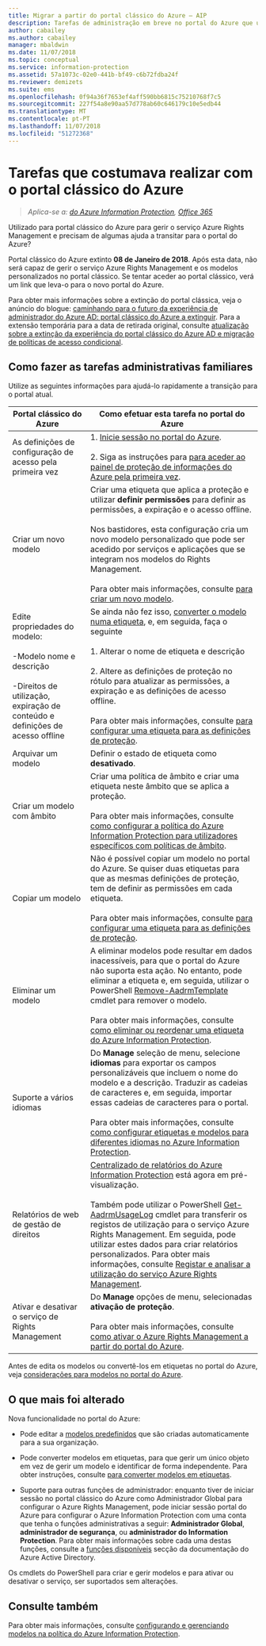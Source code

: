 ```yaml
---
title: Migrar a partir do portal clássico do Azure – AIP
description: Tarefas de administração em breve no portal do Azure que utilizou para fazer no portal clássico do Azure
author: cabailey
ms.author: cabailey
manager: mbaldwin
ms.date: 11/07/2018
ms.topic: conceptual
ms.service: information-protection
ms.assetid: 57a1073c-02e0-441b-bf49-c6b72fdba24f
ms.reviewer: demizets
ms.suite: ems
ms.openlocfilehash: 0f94a36f7653ef4aff590bb6815c75210768f7c5
ms.sourcegitcommit: 227f54a8e90aa57d778ab60c646179c10e5edb44
ms.translationtype: MT
ms.contentlocale: pt-PT
ms.lasthandoff: 11/07/2018
ms.locfileid: "51272368"
---
```

# <a name="tasks-that-you-used-to-do-with-the-azure-classic-portal"></a>Tarefas que costumava realizar com o portal clássico do Azure

>*Aplica-se a: [do Azure Information Protection](https://azure.microsoft.com/pricing/details/information-protection), [Office 365](http://download.microsoft.com/download/E/C/F/ECF42E71-4EC0-48FF-AA00-577AC14D5B5C/Azure_Information_Protection_licensing_datasheet_EN-US.pdf)*

Utilizado para portal clássico do Azure para gerir o serviço Azure Rights Management e precisam de algumas ajuda a transitar para o portal do Azure?

Portal clássico do Azure extinto **08 de Janeiro de 2018**. Após esta data, não será capaz de gerir o serviço Azure Rights Management e os modelos personalizados no portal clássico. Se tentar aceder ao portal clássico, verá um link que leva-o para o novo portal do Azure.

Para obter mais informações sobre a extinção do portal clássica, veja o anúncio do blogue: [caminhando para o futuro da experiência de administrador do Azure AD: portal clássico do Azure a extinguir](https://cloudblogs.microsoft.com/enterprisemobility/2017/09/18/marching-into-the-future-of-the-azure-ad-admin-experience-retiring-the-azure-classic-portal/). Para a extensão temporária para a data de retirada original, consulte [atualização sobre a extinção da experiência do portal clássico do Azure AD e migração de políticas de acesso condicional](https://cloudblogs.microsoft.com/enterprisemobility/2017/11/29/update-on-retirement-of-azure-ad-classic-portal-experience-and-migration-of-conditional-access-policies/).

## <a name="how-to-do-your-familiar-admin-tasks"></a>Como fazer as tarefas administrativas familiares

Utilize as seguintes informações para ajudá-lo rapidamente a transição para o portal atual.

|Portal clássico do Azure|Como efetuar esta tarefa no portal do Azure
|-----------|--------------------|
|As definições de configuração de acesso pela primeira vez|1. [Inicie sessão no portal do Azure](configure-policy.md#signing-in-to-the-azure-portal).<br /><br />2. Siga as instruções para [para aceder ao painel de proteção de informações do Azure pela primeira vez](configure-policy.md#to-access-the-azure-information-protection-blade-for-the-first-time).
|Criar um novo modelo|Criar uma etiqueta que aplica a proteção e utilizar **definir permissões** para definir as permissões, a expiração e o acesso offline. <br /><br />Nos bastidores, esta configuração cria um novo modelo personalizado que pode ser acedido por serviços e aplicações que se integram nos modelos do Rights Management.<br /><br />Para obter mais informações, consulte [para criar um novo modelo](configure-policy-templates.md#to-create-a-new-template).
|Edite propriedades do modelo: <br /><br />-Modelo nome e descrição<br /><br />-Direitos de utilização, expiração de conteúdo e definições de acesso offline|Se ainda não fez isso, [converter o modelo numa etiqueta](configure-policy-templates.md#to-convert-templates-to-labels), e, em seguida, faça o seguinte<br /><br />1. Alterar o nome de etiqueta e descrição<br /><br />2. Altere as definições de proteção no rótulo para atualizar as permissões, a expiração e as definições de acesso offline.<br /><br />Para obter mais informações, consulte [para configurar uma etiqueta para as definições de proteção](configure-policy-protection.md#to-configure-a-label-for-protection-settings).
|Arquivar um modelo|Definir o estado de etiqueta como **desativado**.
|Criar um modelo com âmbito|Criar uma política de âmbito e criar uma etiqueta neste âmbito que se aplica a proteção. <br /><br />Para obter mais informações, consulte [como configurar a política do Azure Information Protection para utilizadores específicos com políticas de âmbito](configure-policy-scope.md).
|Copiar um modelo|Não é possível copiar um modelo no portal do Azure. Se quiser duas etiquetas para que as mesmas definições de proteção, tem de definir as permissões em cada etiqueta. <br /><br />Para obter mais informações, consulte [para configurar uma etiqueta para as definições de proteção](configure-policy-protection.md#to-configure-a-label-for-protection-settings).
|Eliminar um modelo|A eliminar modelos pode resultar em dados inacessíveis, para que o portal do Azure não suporta esta ação. No entanto, pode eliminar a etiqueta e, em seguida, utilizar o PowerShell [Remove-AadrmTemplate](/powershell/module/aadrm/remove-aadrmtemplate) cmdlet para remover o modelo. <br /><br />Para obter mais informações, consulte [como eliminar ou reordenar uma etiqueta do Azure Information Protection](configure-policy-delete-reorder.md).
|Suporte a vários idiomas|Do **Manage** seleção de menu, selecione **idiomas** para exportar os campos personalizáveis que incluem o nome do modelo e a descrição. Traduzir as cadeias de caracteres e, em seguida, importar essas cadeias de caracteres para o portal. <br /><br />Para obter mais informações, consulte [como configurar etiquetas e modelos para diferentes idiomas no Azure Information Protection](configure-policy-languages.md).
|Relatórios de web de gestão de direitos|[Centralizado de relatórios do Azure Information Protection](reports-aip.md) está agora em pré-visualização.<br /><br />Também pode utilizar o PowerShell [Get-AadrmUsageLog](/powershell/module/aadrm/Get-AadrmUsageLog) cmdlet para transferir os registos de utilização para o serviço Azure Rights Management. Em seguida, pode utilizar estes dados para criar relatórios personalizados. Para obter mais informações, consulte [Registar e analisar a utilização do serviço Azure Rights Management](log-analyze-usage.md).
|Ativar e desativar o serviço de Rights Management|Do **Manage** opções de menu, selecionadas **ativação de proteção**.<br /><br />Para obter mais informações, consulte [como ativar o Azure Rights Management a partir do portal do Azure](activate-azure.md).

Antes de edita os modelos ou convertê-los em etiquetas no portal do Azure, veja [considerações para modelos no portal do Azure](configure-policy-templates.md#considerations-for-templates-in-the-azure-portal).


## <a name="what-else-has-changed"></a>O que mais foi alterado

Nova funcionalidade no portal do Azure:

- Pode editar a [modelos predefinidos](configure-policy-templates.md#default-templates) que são criadas automaticamente para a sua organização.

- Pode converter modelos em etiquetas, para que gerir um único objeto em vez de gerir um modelo e identificar de forma independente. Para obter instruções, consulte [para converter modelos em etiquetas](configure-policy-templates.md#to-convert-templates-to-labels).

- Suporte para outras funções de administrador: enquanto tiver de iniciar sessão no portal clássico do Azure como Administrador Global para configurar o Azure Rights Management, pode iniciar sessão portal do Azure para configurar o Azure Information Protection com uma conta que tenha o funções administrativas a seguir: **Administrador Global**, **administrador de segurança**, ou **administrador do Information Protection**. Para obter mais informações sobre cada uma destas funções, consulte a [funções disponíveis](/azure/active-directory/active-directory-assign-admin-roles-azure-portal#available-roles) secção da documentação do Azure Active Directory.

Os cmdlets do PowerShell para criar e gerir modelos e para ativar ou desativar o serviço, ser suportados sem alterações.

## <a name="see-also"></a>Consulte também
Para obter mais informações, consulte [configurando e gerenciando modelos na política do Azure Information Protection](configure-policy-templates.md).


